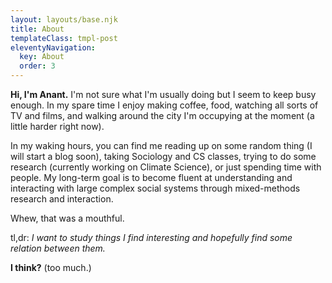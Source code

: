```yaml
---
layout: layouts/base.njk
title: About
templateClass: tmpl-post
eleventyNavigation:
  key: About
  order: 3
---
```


**Hi, I'm Anant.** I'm not sure what I'm usually doing but I seem to keep busy enough. In my spare time I enjoy making coffee, food, watching all sorts of TV and films, and walking around the city I'm occupying at the moment (a little harder right now). 

In my waking hours, you can find me reading up on some random thing (I will start a blog soon), taking Sociology and CS classes, trying to do some research (currently working on Climate Science), or just spending time with people. My long-term goal is to become fluent at understanding and interacting with large complex social systems through mixed-methods research and interaction. 

Whew, that was a mouthful. 

tl,dr:
_I want to study things I find interesting and hopefully find some relation between them._
 
**I think?** (too much.)
